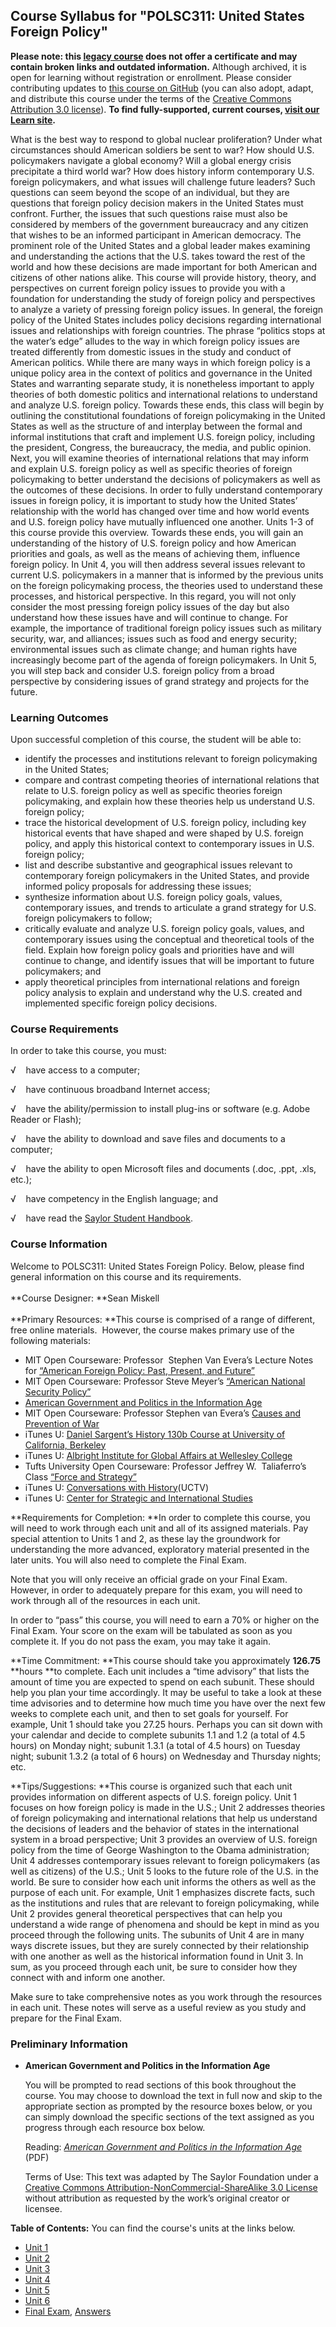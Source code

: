 Course Syllabus for "POLSC311: United States Foreign Policy"
------------------------------------------------------------

**Please note: this [legacy course](https://sayloracademy.zendesk.com/hc/en-us/articles/206089967) does not offer a certificate and may contain 
broken links and outdated information.** Although archived, it is open 
for learning without registration or enrollment. Please consider contributing 
updates to [this course on GitHub](https://github.com/saylordotorg/course_polsc311) 
(you can also adopt, adapt, and distribute this course under the terms of 
the [Creative Commons Attribution 3.0 license](http://creativecommons.org/licenses/by/3.0/)). **To find fully-supported, current courses, [visit our 
Learn site](https://learn.saylor.org).**

What is the best way to respond to global nuclear proliferation? Under
what circumstances should American soldiers be sent to war? How should
U.S. policymakers navigate a global economy? Will a global energy crisis
precipitate a third world war? How does history inform contemporary U.S.
foreign policymakers, and what issues will challenge future leaders?
Such questions can seem beyond the scope of an individual, but they are
questions that foreign policy decision makers in the United States must
confront. Further, the issues that such questions raise must also be
considered by members of the government bureaucracy and any citizen that
wishes to be an informed participant in American democracy. The
prominent role of the United States and a global leader makes examining
and understanding the actions that the U.S. takes toward the rest of the
world and how these decisions are made important for both American and
citizens of other nations alike. This course will provide history,
theory, and perspectives on current foreign policy issues to provide you
with a foundation for understanding the study of foreign policy and
perspectives to analyze a variety of pressing foreign policy issues. In
general, the foreign policy of the United States includes policy
decisions regarding international issues and relationships with foreign
countries. The phrase “politics stops at the water’s edge” alludes to
the way in which foreign policy issues are treated differently from
domestic issues in the study and conduct of American politics. While
there are many ways in which foreign policy is a unique policy area in
the context of politics and governance in the United States and
warranting separate study, it is nonetheless important to apply theories
of both domestic politics and international relations to understand and
analyze U.S. foreign policy. Towards these ends, this class will begin
by outlining the constitutional foundations of foreign policymaking in
the United States as well as the structure of and interplay between the
formal and informal institutions that craft and implement U.S. foreign
policy, including the president, Congress, the bureaucracy, the media,
and public opinion. Next, you will examine theories of international
relations that may inform and explain U.S. foreign policy as well as
specific theories of foreign policymaking to better understand the
decisions of policymakers as well as the outcomes of these decisions. In
order to fully understand contemporary issues in foreign policy, it is
important to study how the United States’ relationship with the world
has changed over time and how world events and U.S. foreign policy have
mutually influenced one another. Units 1-3 of this course provide this
overview. Towards these ends, you will gain an understanding of the
history of U.S. foreign policy and how American priorities and goals, as
well as the means of achieving them, influence foreign policy. In Unit
4, you will then address several issues relevant to current U.S.
policymakers in a manner that is informed by the previous units on the
foreign policymaking process, the theories used to understand these
processes, and historical perspective. In this regard, you will not only
consider the most pressing foreign policy issues of the day but also
understand how these issues have and will continue to change. For
example, the importance of traditional foreign policy issues such as
military security, war, and alliances; issues such as food and energy
security; environmental issues such as climate change; and human rights
have increasingly become part of the agenda of foreign policymakers. In
Unit 5, you will step back and consider U.S. foreign policy from a broad
perspective by considering issues of grand strategy and projects for the
future.

### Learning Outcomes

Upon successful completion of this course, the student will be able to:

-   identify the processes and institutions relevant to foreign
    policymaking in the United States;
-   compare and contrast competing theories of international relations
    that relate to U.S. foreign policy as well as specific theories
    foreign policymaking, and explain how these theories help us
    understand U.S. foreign policy;
-   trace the historical development of U.S. foreign policy, including
    key historical events that have shaped and were shaped by U.S.
    foreign policy, and apply this historical context to contemporary
    issues in U.S. foreign policy;
-   list and describe substantive and geographical issues relevant to
    contemporary foreign policymakers in the United States, and provide
    informed policy proposals for addressing these issues;
-   synthesize information about U.S. foreign policy goals, values,
    contemporary issues, and trends to articulate a grand strategy for
    U.S. foreign policymakers to follow;
-   critically evaluate and analyze U.S. foreign policy goals, values,
    and contemporary issues using the conceptual and theoretical tools
    of the field. Explain how foreign policy goals and priorities have
    and will continue to change, and identify issues that will be
    important to future policymakers; and
-   apply theoretical principles from international relations and
    foreign policy analysis to explain and understand why the U.S.
    created and implemented specific foreign policy decisions.

### Course Requirements

In order to take this course, you must:  
  
 √    have access to a computer;  
  
 √    have continuous broadband Internet access;  
  
 √    have the ability/permission to install plug-ins or software (e.g.
Adobe Reader or Flash);  
  
 √    have the ability to download and save files and documents to a
computer;  
  
 √    have the ability to open Microsoft files and documents (.doc,
.ppt, .xls, etc.);  
  
 √    have competency in the English language; and  
  
 √    have read the [Saylor Student
Handbook](https://resources.saylor.org/wwwresources/archived/site/wp-content/uploads/2012/05/Saylor-StudentHandbook.pdf).

### Course Information

Welcome to POLSC311: United States Foreign Policy. Below, please find
general information on this course and its requirements.   
    
 **Course Designer: **Sean Miskell  
    
 **Primary Resources: **This course is comprised of a range of
different, free online materials.  However, the course makes primary use
of the following materials:  

-   MIT Open Courseware: Professor  Stephen Van Evera’s Lecture Notes
    for [“American Foreign Policy: Past, Present, and
    Future”](http://ocw.mit.edu/courses/political-science/17-40-american-foreign-policy-past-present-future-fall-2010/lecture-notes/)
-   MIT Open Courseware: Professor Steve Meyer’s [“American National
    Security
    Policy”](http://ocw.mit.edu/courses/political-science/17-471-american-national-security-policy-fall-2002/calendar/)
-   [American Government and Politics in the Information
    Age](https://resources.saylor.org/wwwresources/archived/site/textbooks/American%20Government%20and%20Politics%20in%20the%20Information%20Age.pdf)
-   MIT Open Courseware: Professor Stephen van Evera’s [Causes and
    Prevention of
    War](http://ocw.mit.edu/courses/political-science/17-42-causes-and-prevention-of-war-spring-2009/)
-   iTunes U: [Daniel Sargent’s History 130b Course at University of
    California,
    Berkeley](http://itunes.apple.com/us/itunes-u/history-130b-001-fall-2010/id391536177)
-   iTunes U: [Albright Institute for Global Affairs at Wellesley
    College](http://itunes.apple.com/us/itunes-u/albright-institute-for-global/id389606993)
-   Tufts University Open Courseware: Professor Jeffrey W.  Taliaferro’s
    Class [“Force and
    Strategy”](http://ocw.tufts.edu/Course/58/Coursehome)
-   iTunes U: [Conversations with
    History](http://itunes.apple.com/us/itunes-u/conversations-history-audio/id382087410)(UCTV)
-   iTunes U: [Center for Strategic and International
    Studies](http://csis.org/csis-itunes)

**Requirements for Completion: **In order to complete this course, you
will need to work through each unit and all of its assigned materials.
Pay special attention to Units 1 and 2, as these lay the groundwork for
understanding the more advanced, exploratory material presented in the
later units. You will also need to complete the Final Exam.  
  
 Note that you will only receive an official grade on your Final Exam.
However, in order to adequately prepare for this exam, you will need to
work through all of the resources in each unit.  
  
 In order to “pass” this course, you will need to earn a 70% or higher
on the Final Exam. Your score on the exam will be tabulated as soon as
you complete it. If you do not pass the exam, you may take it again.  
  
 **Time Commitment: **This course should take you approximately
**126.75** **hours **to complete. Each unit includes a “time advisory”
that lists the amount of time you are expected to spend on each subunit.
These should help you plan your time accordingly. It may be useful to
take a look at these time advisories and to determine how much time you
have over the next few weeks to complete each unit, and then to set
goals for yourself. For example, Unit 1 should take you 27.25 hours.
Perhaps you can sit down with your calendar and decide to complete
subunits 1.1 and 1.2 (a total of 4.5 hours) on Monday night; subunit
1.3.1 (a total of 4.5 hours) on Tuesday night; subunit 1.3.2 (a total of
6 hours) on Wednesday and Thursday nights; etc.  
  
 **Tips/Suggestions: **This course is organized such that each unit
provides information on different aspects of U.S. foreign policy. Unit 1
focuses on how foreign policy is made in the U.S.; Unit 2 addresses
theories of foreign policymaking and international relations that help
us understand the decisions of leaders and the behavior of states in the
international system in a broad perspective; Unit 3 provides an overview
of U.S. foreign policy from the time of George Washington to the Obama
administration; Unit 4 addresses contemporary issues relevant to foreign
policymakers (as well as citizens) of the U.S.; Unit 5 looks to the
future role of the U.S. in the world. Be sure to consider how each unit
informs the others as well as the purpose of each unit. For example,
Unit 1 emphasizes discrete facts, such as the institutions and rules
that are relevant to foreign policymaking, while Unit 2 provides general
theoretical perspectives that can help you understand a wide range of
phenomena and should be kept in mind as you proceed through the
following units. The subunits of Unit 4 are in many ways discrete
issues, but they are surely connected by their relationship with one
another as well as the historical information found in Unit 3. In sum,
as you proceed through each unit, be sure to consider how they connect
with and inform one another.  
  
 Make sure to take comprehensive notes as you work through the resources
in each unit. These notes will serve as a useful review as you study and
prepare for the Final Exam.

### Preliminary Information

-   **American Government and Politics in the Information Age**

    You will be prompted to read sections of this book throughout the
    course. You may choose to download the text in full now and skip to
    the appropriate section as prompted by the resource boxes below, or
    you can simply download the specific sections of the text assigned
    as you progress through each resource box below.

    Reading: *[American Government and Politics in the Information
    Age](https://resources.saylor.org/wwwresources/archived/site/textbooks/American%20Government%20and%20Politics%20in%20the%20Information%20Age.pdf)*
    (PDF)

    Terms of Use: This text was adapted by The Saylor Foundation under a
    [Creative Commons Attribution-NonCommercial-ShareAlike 3.0
    License](http://creativecommons.org/licenses/by-nc-sa/3.0/) without
    attribution as requested by the work’s original creator or licensee.

**Table of Contents:** You can find the course's units at the links below.

- [Unit 1](https://legacy.saylor.org/polsc311/Unit01/)
- [Unit 2](https://legacy.saylor.org/polsc311/Unit02/)
- [Unit 3](https://legacy.saylor.org/polsc311/Unit03/)
- [Unit 4](https://legacy.saylor.org/polsc311/Unit04/)
- [Unit 5](https://legacy.saylor.org/polsc311/Unit05/)
- [Unit 6](https://legacy.saylor.org/polsc311/Unit06/)
- [Final Exam](http://saylordotorg.github.io/LegacyExams/POLSC/POLSC311/POLSC311-FinalExam.html), [Answers](http://saylordotorg.github.io/LegacyExams/POLSC/POLSC311/POLSC311-FinalExam-Answers.html)
